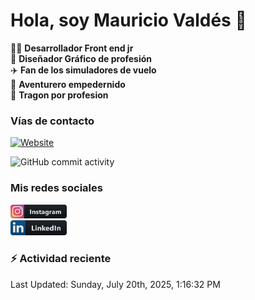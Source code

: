 # Hola, soy Mauricio Valdés 👋

:technologist: **Desarrollador Front end jr** <br>
:art: **Diseñador Gráfico de profesión** <br>
:airplane: **Fan de los simuladores de vuelo** <br> 
:compass: **Aventurero empedernido** <br>
:taco: **Tragon por profesion** <br>

### Vías de contacto

[![Website](https://img.shields.io/badge/chago2.github.io-up-green?style=for-the-badge)](https://chago2.github.io)

![GitHub commit activity](https://img.shields.io/github/commit-activity/w/Chago2/Chago2)

### Mis redes sociales

[<img src="/assets/social/instagram.png" alt="Instagram" width="90"/>](https://www.instagram.com/mauriciovaldesf/)  
[<img src="/assets/social/linkedin.png" alt="LinkedIn" width="90"/>](https://www.linkedin.com/in/santiago-valdés-franco/)

### :zap: Actividad reciente

<!--RECENT_ACTIVITY:start-->
<!--RECENT_ACTIVITY:end-->

<!--RECENT_ACTIVITY:last_update-->
Last Updated: Sunday, July 20th, 2025, 1:16:32 PM
<!--RECENT_ACTIVITY:last_update_end-->
